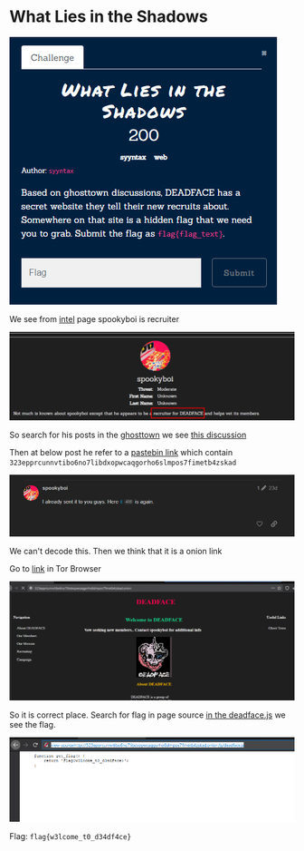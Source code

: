 # What Lies in the Shadows

![](../../assets/web-exploitation/what-lies-in-the-shadows_1.png)

We see from [intel](http://ctf.cyberhacktics.com/intel) page spookyboi is recruiter 

![](../../assets/web-exploitation/what-lies-in-the-shadows_2.png)

So search for his posts in the [ghosttown](https://www.ghosttown.xyz) we see [this discussion](https://www.ghosttown.xyz/t/trick-or-treat-smell-my-feet/52)

Then at below post he refer to a [pastebin link](https://pastebin.com/vbQZ7xwL) which contain `323epprcunnvtibo6no7libdxopwcaqgorho6slmpos7fimetb4zskad`

![](../../assets/web-exploitation/what-lies-in-the-shadows_3.png)

We can't decode this. Then we think that it is a onion link

Go to [link](323epprcunnvtibo6no7libdxopwcaqgorho6slmpos7fimetb4zskad.onion) in Tor Browser 

![](../../assets/web-exploitation/what-lies-in-the-shadows_4.png)

So it is correct place.
Search for flag in page source [in the deadface.js](http://323epprcunnvtibo6no7libdxopwcaqgorho6slmpos7fimetb4zskad.onion/js/deadface.js) we see the flag.

![](../../assets/web-exploitation/what-lies-in-the-shadows_5.png)

Flag: `flag{w3lcome_t0_d34df4ce}` 
